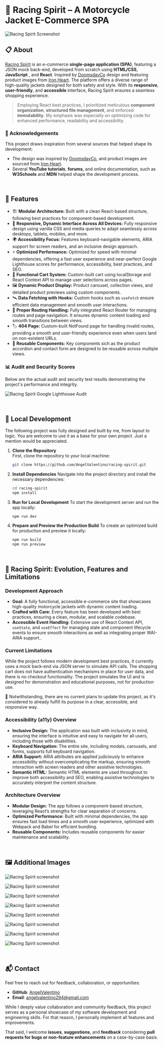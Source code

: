 # 🐎 Racing Spirit – A Motorcycle Jacket E-Commerce SPA

![Racing Spirit Screenshot](./docs/assets/images/racing-spirit-screenshot.jpg)

## 📋 About

[Racing Spirit](https://racing-spirit.pages.dev/) is an e-commerce **single-page application (SPA)**, featuring a JSON mock back-end, developed from scratch using **HTML/CSS**, **JavaScript** , and **React**. Inspired by [DoomsdayCo](https://doomsdayco.com/) design and featuring product images from [Iron Heart](https://www.ironheart.co.uk/). The platform offers a diverse range of high-quality jackets designed for both safety and style. With its **responsive**, **user-friendly**, and **accessible** interface, Racing Spirit ensures a seamless shopping experience.

> Employing React best practices, I prioritized meticulous **component organization**, **structured file management**, and enforced **immutability**. My emphasis was especially on optimizing code for enhanced performance, readability and accessibility.

### 🌟 Acknowledgements

This project draws inspiration from several sources that helped shape its development:

- The design was inspired by [DoomsdayCo](https://doomsdayco.com/), and product images are sourced from [Iron Heart](https://www.ironheart.co.uk/).
- Several **YouTube tutorials**, **forums**, and online documentation, such as **W3Schools** and **MDN** helped shape the development process.

<br>

## 🚀 Features

- 🏗️  **Modular Architecture:** Built with a clean React-based structure, following best practices for component-based development.
- 📱 **Responsive, Dynamic Interface Across All Devices:** Fully responsive design using vanilla CSS and media queries to adapt seamlessly across desktops, tablets, mobiles, and more.
- 🌍 **Accessibility Focus:** Features keyboard-navigable elements, ARIA support for screen readers, and an inclusive design approach.
- ⚡ **Optimized Performance:** Optimized for speed with minimal dependencies, offering a fast user experience and near-perfect Google Lighthouse scores for performance, accessibility, best practices, and SEO.
- 🛒 **Functional Cart System:** Custom-built cart using localStorage and React Context API to manage user selections across pages.
- 🖼️ **Dynamic Product Display:** Product carousel, collection views, and detailed product previews using custom components.
- 🛰️ **Data Fetching with Hooks:** Custom hooks such as `useFetch` ensure efficient data management and smooth user interactions.
- 🚦 **Proper Routing Handling:** Fully integrated React Router for managing routes and page navigation. It ensures dynamic content loading and smooth transitions between views.
- 🏷️ **404 Page:** Custom-built NotFound page for handling invalid routes, providing a smooth and user-friendly experience even when users land on non-existent URLs.
- 🧩 **Reusable Components:** Key components sich as the product accordion and contact form are designed to be reusable across multiple views.



### 📊 Audit and Security Scores

Below are the actual audit and security test results demonstrating the project's performance and integrity.

![Racing Spirit Google Lighthouse Audit](./docs/assets/images/app-audit.jpg)

<br>

## 🧪 Local Development

The following project was fully designed and built by me, from layout to logic. You are welcome to use it as a base for your own project. Just a mention would be appreciated.

1. **Clone the Repository**  
First, clone the repository to your local machine:

    ```bash
    git clone https://github.com/AngelValentino/racing-spirit.git
    ```

1. **Install Dependencies**
Navigate into the project directory and install the necessary dependencies:

    ```bash
    cd racing-spirit
    npm install
    ```
1. **Run for Local Development**
To start the development server and run the app locally:

    ```bash
    npm run dev
    ```

1. **Prepare and Preview the Production Build**
To create an optimized build for production and preview it locally:

    ```bash
    npm run build
    npm run preview
    ```

<br>

## 🌱 Racing Spirit: Evolution, Features and Limitations

### Development Approach

- **Goal:** A fully functional, accessible e-commerce site that showcases high-quality motorcycle jackets with dynamic content loading.
- **Crafted with Care:** Every feature has been developed with best practices, ensuring a clean, modular, and scalable codebase.
- **Accessible Event Handling:** Extensive use of React Context API, `useState`, and `useEffect` for managing state and component lifecycle events to ensure smooth interactions as well as integrating proper WAI-ARIA support..

### Current Limitations

While the project follows modern development best practices, it currently uses a mock back-end via JSON server to simulate API calls. The shopping cart does not have authentication mechanisms in place for user data, and there is no checkout functionality. The project simulates the UI and is designed for demonstration and educational purposes, not for production use.

📌 Notwithstanding, there are no current plans to update this project, as it's considered to already fulfill its purpose in a clear, accessible, and responsive way.

### Accessibility (a11y) Overview

- **Inclusive Design:** The application was built with inclusivity in mind, ensuring the interface is intuitive and easy to navigate for all users, including those with disabilities.
- **Keyboard Navigation:** The entire site, including modals, carousels, and forms, supports full keyboard navigation.
- **ARIA Support:** ARIA attributes are applied judiciously to enhance accessibility without overcomplicating the markup, ensuring smooth interaction with screen readers and other assistive technologies.
- **Semantic HTML:** Semantic HTML elements are used throughout to improve both accessibility and SEO, enabling assistive technologies to accurately interpret the content structure.

### Architecture Overview

- **Modular Design:** The app follows a component-based structure, leveraging React’s strengths for clear separation of concerns.
- **Optimized Performance:**  Built with minimal dependencies, the app ensures fast load times and a smooth user experience, optimized with Webpack and Babel for efficient bundling.
- **Reusable Components:** Includes reusable components for easier maintenance and scalability.

<br>

## 🖼️ Additional Images

![Racing Spirit screenshot](./docs/assets/images/hero-carousel.jpg)

![Racing Spirit screenshot](./docs/assets/images/home-carousel.jpg)

![Racing Spirit screenshot](./docs/assets/images/product-details.jpg)

![Racing Spirit screenshot](./docs/assets/images/footer.jpg)

![Racing Spirit screenshot](./docs/assets/images/jacket-selection.jpg)

![Racing Spirit screenshot](./docs/assets/images/shopping-cart.jpg)

![Racing Spirit screenshot](./docs/assets/images/faqs.jpg)

![Racing Spirit screenshot](./docs/assets/images/not-found.jpg)

<br>

## 📬 Contact

Feel free to reach out for feedback, collaboration, or opportunities:

- **GitHub**: [AngelValentino](https://github.com/AngelValentino)  
- **Email**: angelvalentino294@gmail.com

While I deeply value collaboration and community feedback, this project serves as a personal showcase of my software development and engineering skills. For that reason, I personally implement all features and improvements.

That said, I welcome **issues**, **suggestions**, and **feedback** considering **pull requests for bugs or non-feature enhancements** on a case-by-case basis.